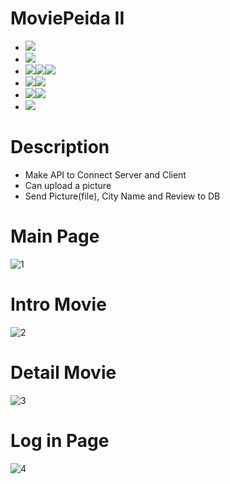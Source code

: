 # MoviePeida II
- <img src="https://img.shields.io/badge/PyCharm-lightgrey?style=flat&logo=PyCharm&logoColor=000000"/>
- <img src="https://img.shields.io/badge/HTML5-orange?style=flat&logo=HTML5&logoColor=E34F26"/>
- <img src="https://img.shields.io/badge/Css3-yellowgreen?style=flat&logo=Css3&logoColor=1572B6"/><img src="https://img.shields.io/badge/Bootstrap-blueviolet?style=flat&logo=Bootstrap&logoColor=7952B3"/><img src="https://img.shields.io/badge/styled_components-pink?style=flat&logo=styled-components&logoColor=DB7093"/>
- <img src="https://img.shields.io/badge/JavaScript-yellow?style=flat&logo=JavaScript&logoColor=F7DF1E"/><img src="https://img.shields.io/badge/jQuery-9cf?style=flat&logo=jQuery&logoColor=0769AD"/>
- <img src="https://img.shields.io/badge/React-9cf?style=flat&logo=React&logoColor=0088CC"/><img src="https://img.shields.io/badge/React_Router-important?style=flat&logo=React Router&logoColor=0088CC"/>
- <img src="https://img.shields.io/badge/Redux-blueviolet?style=flat&logo=Redux&logoColor=0088CC"/>

# Description
- Make API to Connect Server and Client
- Can upload a picture
- Send Picture(file), City Name and Review to DB


# Main Page
![1](https://user-images.githubusercontent.com/59503331/170811526-7639ad44-5e01-4953-b280-44beadc76799.PNG)
# Intro Movie
![2](https://user-images.githubusercontent.com/59503331/170811527-6302a058-a4bd-4e17-a9cd-a75594396aa4.PNG)
# Detail Movie
![3](https://user-images.githubusercontent.com/59503331/170811524-6b94007b-ebb1-4590-ad7b-111e314e3070.PNG)
# Log in Page
![4](https://user-images.githubusercontent.com/59503331/170811525-a4e26817-1311-43de-bce2-050dda31a977.PNG)
